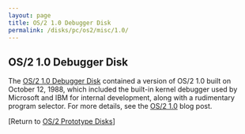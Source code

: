 ```yaml
---
layout: page
title: OS/2 1.0 Debugger Disk
permalink: /disks/pc/os2/misc/1.0/
---
```


OS/2 1.0 Debugger Disk
---

The [OS/2 1.0 Debugger Disk](/disks/pc/os2/misc/1.0/88286/) contained a version of OS/2 1.0 built on
October 12, 1988, which included the built-in kernel debugger used by Microsoft and IBM for internal development,
along with a rudimentary program selector.  For more details, see the [OS/2 1.0](/blog/2014/12/04/) blog post.

[Return to [OS/2 Prototype Disks](/disks/pc/os2/misc/)]

